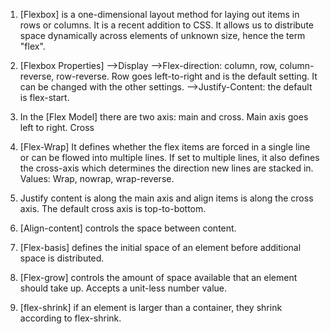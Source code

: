1. [Flexbox] is a one-dimensional layout method for laying out items in rows or columns. It is a recent addition to CSS. It allows us to distribute space dynamically across elements of unknown size, hence the term "flex".
2. [Flexbox Properties]
 	-->Display
	-->Flex-direction: column, row, column-reverse, row-reverse. Row goes left-to-right and is the default setting. It can be changed with the other settings.
	-->Justify-Content: the default is flex-start. 
	
3. In the [Flex Model] there are two axis: main and cross. Main axis goes left to right. Cross 
4. [Flex-Wrap]  It defines whether the flex items are forced in a single line or can be flowed into multiple lines. If set to multiple lines, it also defines the cross-axis which determines the direction new lines are stacked in. Values: Wrap, nowrap, wrap-reverse.
5. Justify content is along the main axis and align items is along the cross axis. The default cross axis is top-to-bottom. 
6. [Align-content] controls the space between content.
7. [Flex-basis] defines the initial space of an element before additional space is distributed.
8. [Flex-grow] controls the amount of space available that an element should take up. Accepts a unit-less number value. 
9. [flex-shrink] if an element is larger than a container, they shrink according to flex-shrink. 